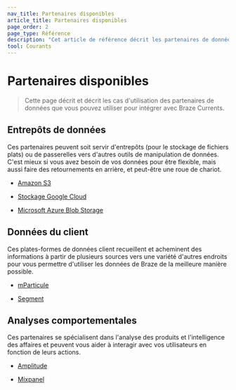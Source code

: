 ```yaml
---
nav_title: Partenaires disponibles
article_title: Partenaires disponibles
page_order: 2
page_type: Référence
description: "Cet article de référence décrit les partenaires de données que vous pouvez utiliser pour intégrer avec Braze Current et leurs cas d'utilisation."
tool: Courants
---
```


# Partenaires disponibles

> Cette page décrit et décrit les cas d'utilisation des partenaires de données que vous pouvez utiliser pour intégrer avec Braze Currents.

## Entrepôts de données

Ces partenaires peuvent soit servir d'entrepôts (pour le stockage de fichiers plats) ou de passerelles vers d'autres outils de manipulation de données. C'est mieux si vous avez besoin de vos données pour être flexible, mais aussi faire des retournements en arrière, et peut-être une roue de chariot.

* [Amazon S3][1]

* [Stockage Google Cloud][2]

* [Microsoft Azure Blob Storage][3]


## Données du client

Ces plates-formes de données client recueillent et acheminent des informations à partir de plusieurs sources vers une variété d'autres endroits pour vous permettre d'utiliser les données de Braze de la meilleure manière possible.

* [mParticule][6]

* [Segment][7]


## Analyses comportementales

Ces partenaires se spécialisent dans l'analyse des produits et l'intelligence des affaires et peuvent vous aider à interagir avec vos utilisateurs en fonction de leurs actions.

* [Amplitude][4]

* [Mixpanel][5]



[1]: {{site.baseurl}}/partners/data_and_infrastructure_agility/data_warehouses/amazon_s3/
[2]: {{site.baseurl}}/partners/data_and_infrastructure_agility/data_warehouses/google_cloud_storage_for_currents/
[3]: {{site.baseurl}}/partners/data_and_infrastructure_agility/data_warehouses/microsoft_azure_blob_storage_for_currents/
[4]: {{site.baseurl}}/partners/data_and_infrastructure_agility/analytics/amplitude/amplitude_for_currents/
[5]: {{site.baseurl}}/partners/insights/behavioral_analytics/mixpanel_for_currents/
[6]: {{site.baseurl}}/partners/data_and_infrastructure_agility/customer_data_platform/mParticle/mparticle_for_currents/
[7]: {{site.baseurl}}/partners/data_and_infrastructure_agility/customer_data_platform/segment/segment_for_currents/

